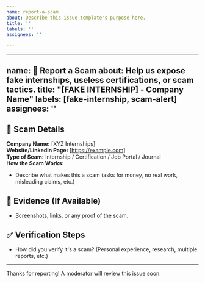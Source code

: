 ```yaml
---
name: report-a-scam
about: Describe this issue template's purpose here.
title: ''
labels: ''
assignees: ''

---
```


---
name: 🚨 Report a Scam
about: Help us expose fake internships, useless certifications, or scam tactics.
title: "[FAKE INTERNSHIP] - Company Name"
labels: [fake-internship, scam-alert]
assignees: ''
---

## 🚨 Scam Details  
**Company Name:** [XYZ Internships]  
**Website/LinkedIn Page:** [https://example.com]  
**Type of Scam:** Internship / Certification / Job Portal / Journal  
**How the Scam Works:**  
- Describe what makes this a scam (asks for money, no real work, misleading claims, etc.)  

## 📸 Evidence (If Available)  
- Screenshots, links, or any proof of the scam.  

## ✅ Verification Steps  
- How did you verify it's a scam? (Personal experience, research, multiple reports, etc.)  

---
Thanks for reporting! A moderator will review this issue soon.
